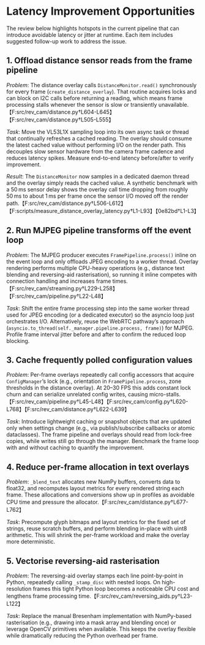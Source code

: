 # Latency Improvement Opportunities

The review below highlights hotspots in the current pipeline that can introduce avoidable latency or jitter at runtime. Each item includes suggested follow-up work to address the issue.

## 1. Offload distance sensor reads from the frame pipeline
*Problem*: The distance overlay calls `DistanceMonitor.read()` synchronously for every frame (`create_distance_overlay`). That routine acquires locks and can block on I2C calls before returning a reading, which means frame processing stalls whenever the sensor is slow or transiently unavailable.【F:src/rev_cam/distance.py†L604-L645】【F:src/rev_cam/distance.py†L505-L555】

*Task*: Move the VL53L1X sampling loop into its own async task or thread that continually refreshes a cached reading. The overlay should consume the latest cached value without performing I/O on the render path. This decouples slow sensor hardware from the camera frame cadence and reduces latency spikes. Measure end-to-end latency before/after to verify improvement.

*Result*: The `DistanceMonitor` now samples in a dedicated daemon thread and the overlay simply reads the cached value. A synthetic benchmark with a 50 ms sensor delay shows the overlay call time dropping from roughly 50 ms to about 1 ms per frame once the sensor I/O moved off the render path.【F:src/rev_cam/distance.py†L506-L612】【F:scripts/measure_distance_overlay_latency.py†L1-L93】【0e82bd†L1-L3】

## 2. Run MJPEG pipeline transforms off the event loop
*Problem*: The MJPEG producer executes `FramePipeline.process()` inline on the event loop and only offloads JPEG encoding to a worker thread. Overlay rendering performs multiple CPU-heavy operations (e.g., distance text blending and reversing-aid rasterisation), so running it inline competes with connection handling and increases frame times.【F:src/rev_cam/streaming.py†L229-L258】【F:src/rev_cam/pipeline.py†L22-L48】

*Task*: Shift the entire frame processing step into the same worker thread used for JPEG encoding (or a dedicated executor) so the asyncio loop just orchestrates I/O. Alternatively, reuse the WebRTC pathway’s approach (`asyncio.to_thread(self._manager.pipeline.process, frame)`) for MJPEG. Profile frame interval jitter before and after to confirm the reduced loop blocking.

## 3. Cache frequently polled configuration values
*Problem*: Per-frame overlays repeatedly call config accessors that acquire `ConfigManager`’s lock (e.g., orientation in `FramePipeline.process`, zone thresholds in the distance overlay). At 20–30 FPS this adds constant lock churn and can serialize unrelated config writes, causing micro-stalls.【F:src/rev_cam/pipeline.py†L45-L48】【F:src/rev_cam/config.py†L620-L768】【F:src/rev_cam/distance.py†L622-L639】

*Task*: Introduce lightweight caching or snapshot objects that are updated only when settings change (e.g., via publish/subscribe callbacks or atomic dataclasses). The frame pipeline and overlays should read from lock-free copies, while writes still go through the manager. Benchmark the frame loop with and without caching to quantify the improvement.

## 4. Reduce per-frame allocation in text overlays
*Problem*: `_blend_text` allocates new NumPy buffers, converts data to float32, and recomputes layout metrics for every rendered string each frame. These allocations and conversions show up in profiles as avoidable CPU time and pressure the allocator.【F:src/rev_cam/distance.py†L677-L762】

*Task*: Precompute glyph bitmaps and layout metrics for the fixed set of strings, reuse scratch buffers, and perform blending in-place with uint8 arithmetic. This will shrink the per-frame workload and make the overlay more deterministic.

## 5. Vectorise reversing-aid rasterisation
*Problem*: The reversing-aid overlay stamps each line point-by-point in Python, repeatedly calling `_stamp_disc` with nested loops. On high-resolution frames this tight Python loop becomes a noticeable CPU cost and lengthens frame processing time.【F:src/rev_cam/reversing_aids.py†L23-L122】

*Task*: Replace the manual Bresenham implementation with NumPy-based rasterisation (e.g., drawing into a mask array and blending once) or leverage OpenCV primitives when available. This keeps the overlay flexible while dramatically reducing the Python overhead per frame.

